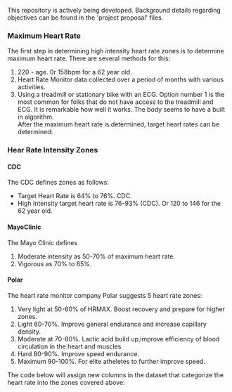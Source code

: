 
This repository is actively being developed. Background details regarding objectives can be found in the 'project proposal' files.

###  Maximum Heart Rate
The first step in determining high intensity heart rate zones is to determine maximum heart rate. There are several methods for this: 

1. 220 - age. 0r 158bpm for a 62 year old.
2. Heart Rate Monitor data collected over a period of months with various activities. 
3. Using a treadmill or stationary bike with an ECG. 
Option number 1 is the most common for folks that do not have access to the treadmill and ECG. It is remarkable how well it works. The body seems to have a built in algorithm.  
After the maximum heart rate is determined, target heart rates can be determined:

### Hear Rate Intensity Zones

#### CDC
The CDC defines zones as follows: 
* Target Heart Rate is 64% to 76%. CDC. 
* High Intensity target heart rate is 76-93% (CDC). Or 120 to 146 for the 62 year old. 

#### MayoClinic
The Mayo Clinic defines 

1. Moderate intensity as 50-70% of maximum heart rate.
2. Vigorous as 70% to 85%.

#### Polar
The heart rate monitor company Polar suggests 5 heart rate zones:

1. Very light at 50-60% of HRMAX. Boost recovery and prepare for higher zones.
2. Light 60-70%. Improve general endurance and increase capillary density.
2. Moderate at 70-80%. Lactic acid build up,improve efficiency of blood circulation in the heart and muscles
4. Hard 80-90%. Improve speed endurance.
5. Maximum 90-100%. For elite atheletes to further improve speed. 

The code below will assign new columns in the dataset that categorize the heart rate into the zones covered above: 
